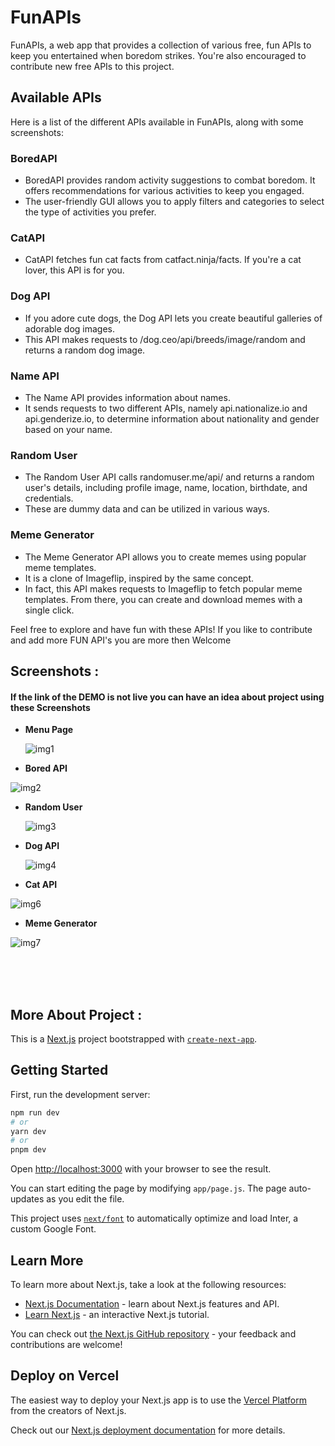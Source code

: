 # FunAPIs

FunAPIs, a web app that provides a collection of various free, fun APIs to keep you entertained when boredom strikes. You're also encouraged to contribute new free APIs to this project.

## Available APIs

Here is a list of the different APIs available in FunAPIs, along with some screenshots:

### BoredAPI

- BoredAPI provides random activity suggestions to combat boredom. It offers recommendations for various activities to keep you engaged.
- The user-friendly GUI allows you to apply filters and categories to select the type of activities you prefer.

### CatAPI

- CatAPI fetches fun cat facts from catfact.ninja/facts. If you're a cat lover, this API is for you.

### Dog API

- If you adore cute dogs, the Dog API lets you create beautiful galleries of adorable dog images.
- This API makes requests to /dog.ceo/api/breeds/image/random and returns a random dog image.

### Name API

- The Name API provides information about names.
- It sends requests to two different APIs, namely api.nationalize.io and api.genderize.io, to determine information about nationality and gender based on your name.

### Random User

- The Random User API calls randomuser.me/api/ and returns a random user's details, including profile image, name, location, birthdate, and credentials.
- These are dummy data and can be utilized in various ways.

### Meme Generator

- The Meme Generator API allows you to create memes using popular meme templates.
- It is a clone of Imageflip, inspired by the same concept.
- In fact, this API makes requests to Imageflip to fetch popular meme templates. From there, you can create and download memes with a single click.

Feel free to explore and have fun with these APIs!
If you like to contribute and add more FUN API's you are more then Welcome

## Screenshots : 
#### If the link of the DEMO is not live you can have an idea about project using these Screenshots

- **Menu Page**
  
  ![img1](https://github.com/tareeb/FunAPI/assets/67794123/a9403562-919c-4d8f-b205-9548501d5db3)


- **Bored API**

![img2](https://github.com/tareeb/FunAPI/assets/67794123/4bbec457-2ff2-4b5c-9cb0-0e093647411d)


- **Random User**
  
  ![img3](https://github.com/tareeb/FunAPI/assets/67794123/f0218886-0fbe-4207-94ac-9e48bc3a2bab)


- **Dog API**

  ![img4](https://github.com/tareeb/FunAPI/assets/67794123/4e26b8cf-d344-49a9-a4f3-13ab6be2ae84)



- **Cat API**

 ![img6](https://github.com/tareeb/FunAPI/assets/67794123/8b3eca2f-a6ae-46bc-9ac9-400e14ae9e1d)


- **Meme Generator**


![img7](https://github.com/tareeb/FunAPI/assets/67794123/d474f39b-9d57-45a0-b932-732a60fc8c81)


<br><br><br>


## More About Project : 

This is a [Next.js](https://nextjs.org/) project bootstrapped with [`create-next-app`](https://github.com/vercel/next.js/tree/canary/packages/create-next-app).

## Getting Started

First, run the development server:

```bash
npm run dev
# or
yarn dev
# or
pnpm dev
```

Open [http://localhost:3000](http://localhost:3000) with your browser to see the result.

You can start editing the page by modifying `app/page.js`. The page auto-updates as you edit the file.

This project uses [`next/font`](https://nextjs.org/docs/basic-features/font-optimization) to automatically optimize and load Inter, a custom Google Font.

## Learn More

To learn more about Next.js, take a look at the following resources:

- [Next.js Documentation](https://nextjs.org/docs) - learn about Next.js features and API.
- [Learn Next.js](https://nextjs.org/learn) - an interactive Next.js tutorial.

You can check out [the Next.js GitHub repository](https://github.com/vercel/next.js/) - your feedback and contributions are welcome!

## Deploy on Vercel

The easiest way to deploy your Next.js app is to use the [Vercel Platform](https://vercel.com/new?utm_medium=default-template&filter=next.js&utm_source=create-next-app&utm_campaign=create-next-app-readme) from the creators of Next.js.

Check out our [Next.js deployment documentation](https://nextjs.org/docs/deployment) for more details.
